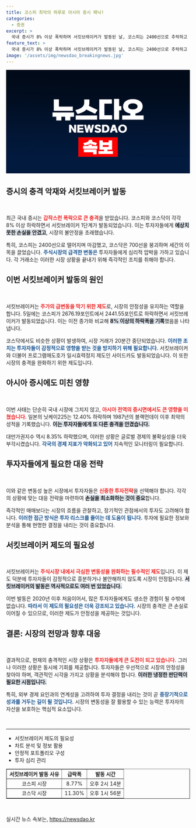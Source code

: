 ```yaml
---
title: 코스피 최악의 하루로 아시아 증시 패닉!
categories:
  - 증권
excerpt: >
  국내 증시가 8% 이상 폭락하며 서킷브레이커가 발동된 날, 코스피는 2400선으로 추락하고 코스닥은 700선을 붕괴했습니다. 아시아 증시에도 충격이 확산되고 있습니다.
feature_text: >
  국내 증시가 8% 이상 폭락하며 서킷브레이커가 발동된 날, 코스피는 2400선으로 추락하고 코스닥은 700선을 붕괴했습니다. 아시아 증시에도 충격이 확산되고 있습니다.
image: '/assets/img/newsdao_breakingnews.jpg'
---
```


<p><img src="/assets/img/newsdao_breakingnews.jpg" alt="ontimetimes 속보" /></p>

<h2 data-ke-size="size26">증시의 충격 악재와 서킷브레이커 발동</h2>

<p data-ke-size="size16">&nbsp;</p>

<p data-ke-size="size16">최근 국내 증시는 <b><span style="color: #ee2323;">갑작스런 폭락으로 큰 충격</span></b>을 받았습니다. 코스피와 코스닥이 각각 8% 이상 하락하면서 서킷브레이커 1단계가 발동되었습니다. 이는 투자자들에게 <b><span style="background-color: #21538527;">예상치 못한 손실을 안겼고</span></b>, 시장의 불안정을 초래했습니다. </p>

<p data-ke-size="size16">특히, 코스피는 2400선으로 떨어지며 마감했고, 코스닥은 700선을 붕괴하며 세간의 이목을 끌었습니다. <b><span style="color: #1a5490;">주식시장의 급격한 변동은</span></b> 투자자들에게 심리적 압박을 가하고 있습니다. 각 거래소는 이러한 시장 상황을 끝내기 위해 즉각적인 조치를 취해야 합니다.</p>

<h2 data-ke-size="size26">이번 서킷브레이커 발동의 원인</h2>

<p data-ke-size="size16">&nbsp;</p>

<p data-ke-size="size16">서킷브레이커는 <b><span style="color: #ee2323;">주가의 급변동을 막기 위한 제도</span></b>로, 시장의 안정성을 유지하는 역할을 합니다. 5일에는 코스피가 2676.19포인트에서 2441.55포인트로 하락하면서 서킷브레이커가 발동되었습니다. 이는 이전 종가와 비교해 <b><span style="background-color: #21538527;">8% 이상의 하락폭을 기록</span></b>했음을 나타냅니다. </p>

<p data-ke-size="size16">코스닥에서도 비슷한 상황이 발생하여, 시장 거래가 20분간 중단되었습니다. <b><span style="color: #1a5490;">이러한 조치는 투자자들이 감정적으로 영향을 받는 것을 방지하기 위해 필요합니다.</span></b> 서킷브레이커와 더불어 프로그램매도호가 일시효력정지 제도인 사이드카도 발동되었습니다. 이 또한 시장의 충격을 완화하기 위한 제도입니다.</p>

<h2 data-ke-size="size26">아시아 증시에도 미친 영향</h2>

<p data-ke-size="size16">&nbsp;</p>

<p data-ke-size="size16">이번 사태는 단순히 국내 시장에 그치지 않고, <b><span style="color: #ee2323;">아시아 전역의 증시면에서도 큰 영향을 미쳤습니다.</span></b> 일본의 닛케이225는 12.40% 하락하며 1987년의 블랙먼데이 이후 최악의 성적을 기록했습니다. <b><span style="background-color: #21538527;">이는 투자자들에게 또 다른 충격을 안겼습니다.</span></b> </p>

<p data-ke-size="size16">대만가권지수 역시 8.35% 하락했으며, 이러한 상황은 글로벌 경제의 불확실성을 더욱 부각시켰습니다. <b><span style="color: #1a5490;">각국의 경제 지표가 악화되고 있어</span></b> 지속적인 모니터링이 필요합니다.</p>

<h2 data-ke-size="size26">투자자들에게 필요한 대응 전략</h2>

<p data-ke-size="size16">&nbsp;</p>

<p data-ke-size="size16">이와 같은 변동성 높은 시장에서 투자자들은 <b><span style="color: #ee2323;">신중한 투자전략</span></b>을 선택해야 합니다. 각각의 상황에 맞는 대응 전략을 마련하여 <b><span style="background-color: #21538527;">손실을 최소화하는 것이 중요</span></b>합니다. </p>

<p data-ke-size="size16">즉각적인 매매보다는 시장의 흐름을 관찰하고, 장기적인 관점에서의 투자도 고려해야 합니다. <b><span style="color: #1a5490;">이러한 접근 방식은 투자 리스크를 줄이는 데 도움이 됩니다.</span></b> 투자에 필요한 정보와 분석을 통해 현명한 결정을 내리는 것이 중요합니다.</p>

<h2 data-ke-size="size26">서킷브레이커 제도의 필요성</h2>

<p data-ke-size="size16">&nbsp;</p>

<p data-ke-size="size16">서킷브레이커는 <b><span style="color: #ee2323;">주식시장 내에서 극심한 변동성을 완화하는 필수적인 제도</span></b>입니다. 이 제도 덕분에 투자자들이 감정적으로 흥분하거나 불안해하지 않도록 시장이 안정됩니다. <b><span style="background-color: #21538527;">서킷브레이커의 발동은 역사적으로도 여러 번 있었습니다.</span></b> </p>

<p data-ke-size="size16">이번 발동은 2020년 이후 처음이어서, 많은 투자자들에게도 생소한 경험이 될 수밖에 없습니다. <b><span style="color: #1a5490;">따라서 이 제도의 필요성은 더욱 강조되고 있습니다.</span></b> 시장의 충격은 큰 손실로 이어질 수 있으므로, 이러한 제도가 안정성을 제공하는 것입니다.</p>

<h2 data-ke-size="size26">결론: 시장의 전망과 향후 대응</h2>

<p data-ke-size="size16">&nbsp;</p>

<p data-ke-size="size16">결과적으로, 현재의 충격적인 시장 상황은 <b><span style="color: #ee2323;">투자자들에게 큰 도전이 되고 있습니다.</span></b> 그러나 이러한 상황은 동시에 기회를 제공합니다. 투자자들은 우선적으로 시장의 안정성을 찾아야 하며, 객관적인 시각을 가지고 상황을 분석해야 합니다. <b><span style="background-color: #21538527;">이러한 냉정한 판단력이 필요한 시점입니다.</span></b> </p>

<p data-ke-size="size16">특히, 외부 경제 요인과의 연계성을 고려하여 투자 결정을 내리는 것이 곧 <b><span style="color: #1a5490;">중장기적으로 성과를 거두는 길이 될 것입니다.</span></b> 시장의 변동성을 잘 활용할 수 있는 능력은 투자자의 자산을 보호하는 핵심적 요소입니다.</p>

<p data-ke-size="size16">&nbsp;</p>

<hr/>

<ul>
    <li>서킷브레이커 제도의 필요성</li>
    <li>차트 분석 및 정보 활용</li>
    <li>안정적 포트폴리오 구성</li>
    <li>투자 심리 관리</li>
</ul>

<table border="1" style="width: 100%;">
    <tr>
        <td style="text-align: center; height: 17px;"><b>서킷브레이커 발동 사유</b></td>
        <td style="text-align: center; height: 17px;"><b>급락폭</b></td>
        <td style="text-align: center; height: 17px;"><b>발동 시간</b></td>
    </tr>
    <tr>
        <td style="text-align: center; height: 17px;">코스피 시장</td>
        <td style="text-align: center; height: 17px;">8.77%</td>
        <td style="text-align: center; height: 17px;">오후 2시 14분</td>
    </tr>
    <tr>
        <td style="text-align: center; height: 17px;">코스닥 시장</td>
        <td style="text-align: center; height: 17px;">11.30%</td>
        <td style="text-align: center; height: 17px;">오후 1시 56분</td>
    </tr>
</table>

<p data-ke-size="size16">&nbsp;</p>
실시간 뉴스 속보는, <a href="https://newsdao.kr" rel="dofollow">https://newsdao.kr</a>


